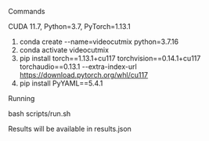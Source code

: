 


Commands

CUDA 11.7, Python=3.7, PyTorch=1.13.1

1. conda create --name=videocutmix python=3.7.16
2. conda activate videocutmix
3. pip install torch==1.13.1+cu117 torchvision==0.14.1+cu117 torchaudio==0.13.1 --extra-index-url https://download.pytorch.org/whl/cu117
4. pip install PyYAML==5.4.1

Running

bash scripts/run.sh

Results will be available in results.json 

